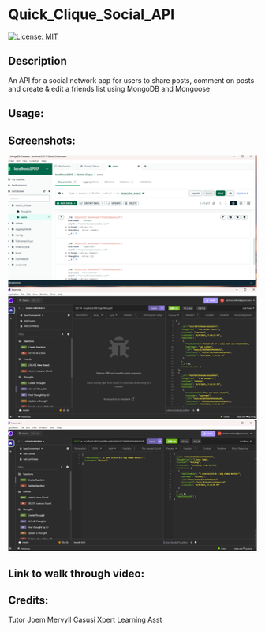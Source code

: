 # Quick_Clique_Social_API

[![License: MIT](https://img.shields.io/badge/License-MIT-yellow.svg)](https://opensource.org/licenses/MIT)

##  Description
An API for a social network app for users to share posts, comment on posts and create & edit a friends list using MongoDB and Mongoose

## Usage: 


## Screenshots:

![screenshot for Quick Clique application](./Public/images/mongo%20db%20screenshot.png)
![screenshot 2 for Quick Clique application](./Public/images/Social%20api%20Screenshot.png)
![screenshot 3 for Quick Clique application](./Public/images/Screenshot%203.png)

## Link to walk through video:


## Credits:
Tutor Joem Mervyll Casusi
Xpert Learning Asst
